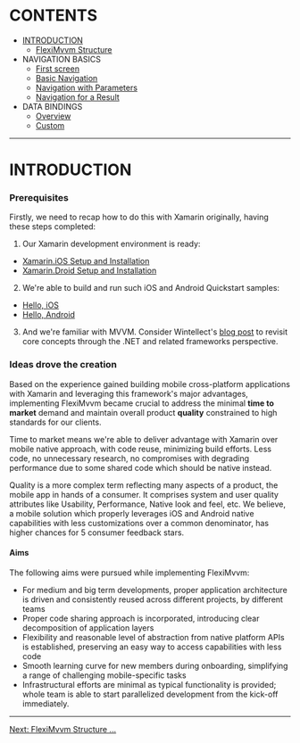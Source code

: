 # CONTENTS

- [INTRODUCTION](index.md)
	- [FlexiMvvm Structure](001-introduction-01-structure.md)
- NAVIGATION BASICS
	- [First screen](001-introduction-02-first-screen.md)
	- [Basic Navigation](001-introduction-03-navigation.md)
	- [Navigation with Parameters](001-introduction-04-screen-with-parameters.md)
	- [Navigation for a Result](001-introduction-05-result.md)
- DATA BINDINGS
	- [Overview](001-introduction-06-data-bindings.md)
	- [Custom](001-introduction-07-data-bindings-custom.md)

---

# INTRODUCTION

### Prerequisites

Firstly, we need to recap how to do this with Xamarin originally, having these steps completed:

1. Our Xamarin development environment is ready:
  - [Xamarin.iOS Setup and Installation](https://docs.microsoft.com/en-us/xamarin/ios/get-started/index)
  - [Xamarin.Droid Setup and Installation](https://docs.microsoft.com/en-us/xamarin/android/get-started/installation/index)
2. We're able to build and run such iOS and Android Quickstart samples:
  - [Hello, iOS](https://docs.microsoft.com/en-us/xamarin/ios/get-started/hello-ios/hello-ios-quickstart?pivots=windows)
  - [Hello, Android](https://docs.microsoft.com/en-us/xamarin/android/get-started/hello-android/hello-android-quickstart?pivots=windows)
3. And we're familiar with MVVM. Consider Wintellect's [blog post](https://www.wintellect.com/model-view-viewmodel-mvvm-explained/) to revisit core concepts through the .NET and related frameworks perspective.

### Ideas drove the creation

Based on the experience gained building mobile cross-platform applications with Xamarin and leveraging this framework's major advantages, implementing FlexiMvvm became crucial to address the minimal **time to market** demand and maintain overall product **quality** constrained to high standards for our clients.

Time to market means we're able to deliver advantage with Xamarin over mobile native approach, with code reuse, minimizing build efforts. Less code, no unnecessary research, no compromises with degrading performance due to some shared code which should be native instead. 

Quality is a more complex term reflecting many aspects of a product, the mobile app in hands of a consumer. It comprises system and user quality attributes like Usability, Performance, Native look and feel, etc. We believe, a mobile solution which properly leverages iOS and Android native capabilities with less customizations over a common denominator, has higher chances for 5 consumer feedback stars.

#### Aims

The following aims were pursued while implementing FlexiMvvm:

- For medium and big term developments, proper application architecture is driven and consistently reused across different projects, by different teams
- Proper code sharing approach is incorporated, introducing clear decomposition of application layers
- Flexibility and reasonable level of abstraction from native platform APIs is established, preserving an easy way to access capabilities with less code
- Smooth learning curve for new members during onboarding, simplifying a range of challenging mobile-specific tasks
- Infrastructural efforts are minimal as typical functionality is provided; whole team is able to start parallelized development from the kick-off immediately.

---

[Next: FlexiMvvm Structure ...](001-introduction-01-structure.md)